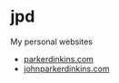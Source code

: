 # jpd
My personal websites

- [parkerdinkins.com](http://parkerdinkins.com/)
- [johnparkerdinkins.com](http://johnparkerdinkins.com/)
